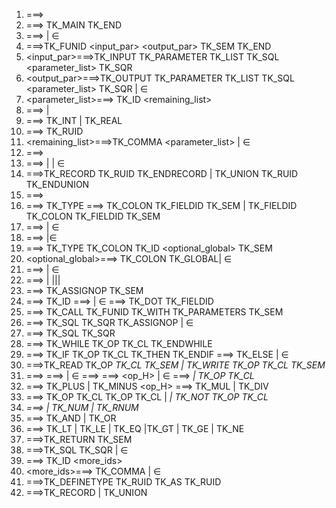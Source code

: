 1. <program> ===> <otherFunctions> <mainFunction>
2. <mainFunction>===> TK_MAIN <stmts> TK_END
3. <otherFunctions> ===> <function> <otherFunctions> | ∈
4. <function>===>TK_FUNID <input_par> <output_par> TK_SEM <stmts> TK_END
5. <input_par>===>TK_INPUT TK_PARAMETER TK_LIST TK_SQL <parameter_list> TK_SQR
6. <output_par>===>TK_OUTPUT TK_PARAMETER TK_LIST TK_SQL <parameter_list> TK_SQR | ∈
7. <parameter_list>===> <dataType> TK_ID <remaining_list>
8. <dataType>===> <primitiveDatatype> | <constructedDatatype>
9. <primitiveDatatype>===> TK_INT | TK_REAL
10. <constructedDatatype> ===> <A> TK_RUID
11. <remaining_list>===>TK_COMMA <parameter_list> | ∈
12. <stmts>===><typeDefinitions> <declarations> <otherStmts> <returnStmt>
13. <typeDefinitions> ===> <typeDefinition> <typeDefinitions> | <definetypestmt> <typeDefinition> | ∈
14. <typeDefinition> ===>TK_RECORD TK_RUID <fieldDefinitions> TK_ENDRECORD | TK_UNION TK_RUID <fieldDefinitions> TK_ENDUNION
16. <fieldDefinitions>===> <fieldDefinition> <fieldDefinition> <moreFields>
17. <fieldDefinition>===> TK_TYPE <new1>
<new1> ===> <primitiveDatatype> TK_COLON TK_FIELDID TK_SEM | TK_FIELDID TK_COLON TK_FIELDID TK_SEM
18. <moreFields>===> <fieldDefinition> <moreFields> | ∈
19. <declarations> ===> <declaration> <declarations>|∈
20. <declaration>===> TK_TYPE <dataType> TK_COLON TK_ID <optional_global> TK_SEM
21. <optional_global>===> TK_COLON TK_GLOBAL| ∈
22. <otherStmts>===> <stmt> <otherStmts> | ∈
23. <stmt>===> <assignmentStmt> | <iterativeStmt>|<conditionalStmt>|<ioStmt>| <funCallStmt>
24. <assignmentStmt>===> <singleOrRecId> TK_ASSIGNOP <arithmeticExpression> TK_SEM
25. <singleOrRecId>===> TK_ID <new2>
<new2> ===> <recID> | ∈
<recID> ===> TK_DOT TK_FIELDID <new2>
26. <funCallStmt> ===> <outputParameters> TK_CALL TK_FUNID TK_WITH TK_PARAMETERS <inputParameters> TK_SEM
27. <outputParameters> ===> TK_SQL <idList> TK_SQR TK_ASSIGNOP | ∈
28. <inputParameters>===> TK_SQL <idList> TK_SQR
29. <iterativeStmt>===> TK_WHILE TK_OP <booleanExpression> TK_CL <stmt> <otherStmts> TK_ENDWHILE
30. <conditionalStmt>===> TK_IF TK_OP <booleanExpression> TK_CL TK_THEN <stmt> <otherStmts> <new3> TK_ENDIF 
<new3> ===> TK_ELSE <stmt> <otherStmts> | ∈
32. <ioStmt>===>TK_READ TK_OP <var> TK_CL TK_SEM | TK_WRITE TK_OP <var> TK_CL TK_SEM
33. <arithmeticExpression>===> <term> <new5>
<new5> ===> <operator> <term> <new5> | ∈
<term> ===> <factor> <new6>
<new6> ===> <op_H> <factor> <new6> | ∈
<factor> ===> <var> | TK_OP <arithmeticExpression> TK_CL
35. <operator> ===> TK_PLUS | TK_MINUS
<op_H> ===> TK_MUL | TK_DIV
36. <booleanExpression>===> TK_OP <booleanExpression> TK_CL <logicalOp> TK_OP <booleanExpression> TK_CL | <var> <relationalOp> <var> | TK_NOT TK_OP <booleanExpression> TK_CL 
39. <var>===> <singleOrRecId> | TK_NUM | TK_RNUM 
40. <logicalOp>===> TK_AND | TK_OR
41. <relationalOp>===> TK_LT | TK_LE | TK_EQ |TK_GT | TK_GE | TK_NE
42. <returnStmt>===>TK_RETURN <optionalReturn> TK_SEM
43. <optionalReturn>===>TK_SQL <idList> TK_SQR | ∈
44. <idList>===> TK_ID <more_ids>
45. <more_ids>===> TK_COMMA <idList> | ∈
46. <definetypestmt>===>TK_DEFINETYPE <A> TK_RUID TK_AS TK_RUID 
47. <A>===>TK_RECORD | TK_UNION